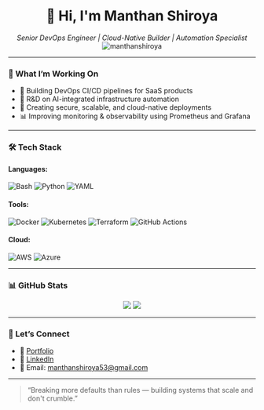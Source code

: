 <h1 align="center">👋 Hi, I'm Manthan Shiroya</h1>

<p align="center">
  <i>Senior DevOps Engineer | Cloud-Native Builder | Automation Specialist</i><br>
  <img src="https://komarev.com/ghpvc/?username=manthanshiroya&label=Profile%20views&color=0e75b6&style=flat" alt="manthanshiroya" />
</p>

---

### 💼 What I’m Working On
- 🚀 Building DevOps CI/CD pipelines for SaaS products
- 🧠 R&D on AI-integrated infrastructure automation
- 🔐 Creating secure, scalable, and cloud-native deployments
- 📊 Improving monitoring & observability using Prometheus and Grafana

---

### 🛠️ Tech Stack

#### Languages:
![Bash](https://img.shields.io/badge/Shell-Bash-informational?style=flat&logo=gnu-bash&logoColor=white)
![Python](https://img.shields.io/badge/Python-3776AB?style=flat&logo=python&logoColor=white)
![YAML](https://img.shields.io/badge/YAML-000000?style=flat&logo=yaml&logoColor=white)

#### Tools:
![Docker](https://img.shields.io/badge/Docker-2496ED?style=flat&logo=docker&logoColor=white)
![Kubernetes](https://img.shields.io/badge/Kubernetes-326CE5?style=flat&logo=kubernetes&logoColor=white)
![Terraform](https://img.shields.io/badge/Terraform-623CE4?style=flat&logo=terraform&logoColor=white)
![GitHub Actions](https://img.shields.io/badge/GitHub_Actions-2088FF?style=flat&logo=github-actions&logoColor=white)

#### Cloud:
![AWS](https://img.shields.io/badge/AWS-232F3E?style=flat&logo=amazon-aws&logoColor=white)
![Azure](https://img.shields.io/badge/Azure-0078D4?style=flat&logo=microsoft-azure&logoColor=white)

---

### 📊 GitHub Stats

<p align="center">
  <img src="https://github-readme-stats.vercel.app/api?username=manthanshiroya&show_icons=true&theme=tokyonight" />
  <img src="https://github-readme-streak-stats.herokuapp.com/?user=manthanshiroya&theme=tokyonight" />
</p>

---

### 🔗 Let’s Connect

- 🔗 [Portfolio](https://yourportfolio.com)
- 💼 [LinkedIn](https://linkedin.com/in/manthan-shiroya-63128816a)
- 📧 Email: manthanshiroya53@gmail.com

---

> “Breaking more defaults than rules — building systems that scale and don't crumble.”

